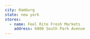 ```yaml
---
city: Hamburg
state: new york
stores:
  - name: Feel Rite Fresh Markets
    address: 6000 South Park Avenue
---
```

